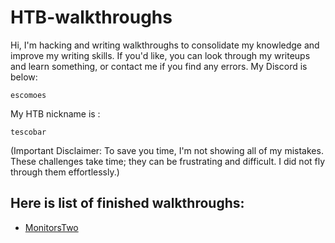 # HTB-walkthroughs
Hi, I'm hacking and writing walkthroughs to consolidate my knowledge and improve my writing skills. If you'd like, you can look through my writeups and learn something, or contact me if you find any errors. My Discord is below:
```
escomoes
```
My HTB nickname is :
```
tescobar
```
(Important Disclaimer: To save you time, I'm not showing all of my mistakes. These challenges take time; they can be frustrating and difficult. I did not fly through them effortlessly.)
## Here is list of finished walkthroughs:
- [MonitorsTwo](MonitorsTwo.md)
